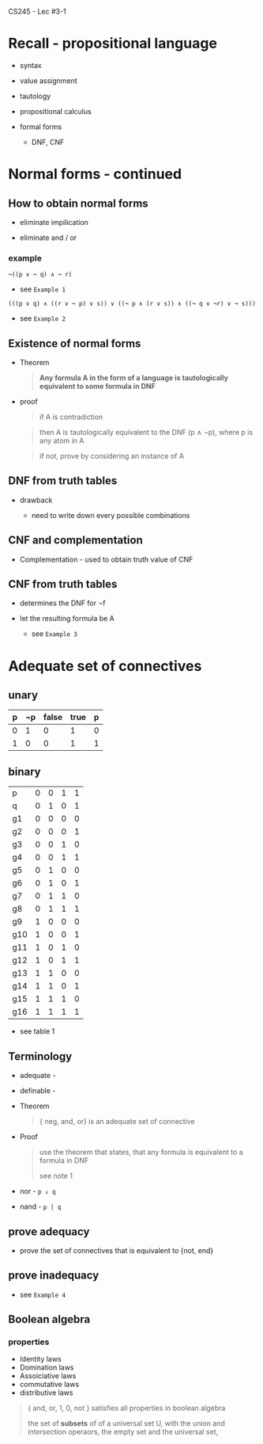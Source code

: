 CS245 - Lec #3-1

# Recall - propositional language

* syntax

* value assignment

* tautology

* propositional calculus

* formal forms

	* DNF, CNF



# Normal forms - continued

## How to obtain normal forms

* eliminate impilication

* eliminate and / or

### example

```
¬((p ∨ ¬ q) ∧ ¬ r)
```

* see ```Example 1```

```
(((p ∨ q) ∧ ((r ∨ ¬ p) ∨ s)) ∨ ((¬ p ∧ (r ∨ s)) ∧ ((¬ q ∨ ¬r) ∨ ¬ s)))
```

* see ```Example 2```

## Existence of normal forms

* Theorem

	> **Any formula A in the form of a language is tautologically equivalent to some formula in DNF**
	
* proof


	> if A is contradiction
	
	> then A is tautologically equivalent to the DNF (p ∧ ¬p), where p is any atom in A
	
	> if not, prove by considering an instance of A
	
	
## DNF from truth tables

* drawback

	* need to write down every possible combinations

## CNF and complementation

* Complementation - used to obtain truth value of CNF

## CNF from truth tables

* determines the DNF for ¬f

* let the resulting formula be A

	* see ```Example 3```

# Adequate set of connectives

## unary

| p | ¬p | false | true | p |
|---|----|-------|------|---|
| 0 | 1  | 0     | 1    | 0 |
| 1 | 0  | 0     | 1    | 1 |

## binary

|     |   |   |   |   |
|-----|---|---|---|---|
| p   | 0 | 0 | 1 | 1 |
| q   | 0 | 1 | 0 | 1 |
| g1  | 0 | 0 | 0 | 0 |
| g2  | 0 | 0 | 0 | 1 |
| g3  | 0 | 0 | 1 | 0 |
| g4  | 0 | 0 | 1 | 1 |
| g5  | 0 | 1 | 0 | 0 |
| g6  | 0 | 1 | 0 | 1 |
| g7  | 0 | 1 | 1 | 0 |
| g8  | 0 | 1 | 1 | 1 |
| g9  | 1 | 0 | 0 | 0 |
| g10 | 1 | 0 | 0 | 1 |
| g11 | 1 | 0 | 1 | 0 |
| g12 | 1 | 0 | 1 | 1 |
| g13 | 1 | 1 | 0 | 0 |
| g14 | 1 | 1 | 0 | 1 |
| g15 | 1 | 1 | 1 | 0 |
| g16 | 1 | 1 | 1 | 1 |

* see table 1

## Terminology

* adequate - 

* definable - 

* Theorem

	> { neg, and, or} is an adequate set of connective

* Proof

	> use the theorem that states, that any formula is equivalent to a formula in DNF
	>
	> see note 1
	
* nor - ```p ↓ q```

* nand - ```p | q```

## prove adequacy

* prove the set of connectives that is equivalent to {not, end}

## prove inadequacy

* see ```Example 4```

## Boolean algebra

### properties

* Identity laws
* Domination laws
* Assoiciative laws
* commutative laws
* distributive laws

> { and, or, 1, 0, not } satisfies all properties in boolean algebra
> 
> the set of **subsets** of of a universal set U, with the union and intersection operaors, the empty set and the universal set,